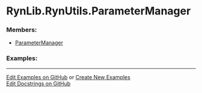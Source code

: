 # <a id="RynLib.RynUtils.ParameterManager">RynLib.RynUtils.ParameterManager</a>
    


### Members:

  - [ParameterManager](ParameterManager/ParameterManager.md)

### Examples:



___

[Edit Examples on GitHub](https://github.com/McCoyGroup/References/edit/gh-pages/Documentation/examples/RynLib/RynUtils/ParameterManager.md) or 
[Create New Examples](https://github.com/McCoyGroup/References/new/gh-pages/?filename=Documentation/examples/RynLib/RynUtils/ParameterManager.md) <br/>
[Edit Docstrings on GitHub](https://github.com/McCoyGroup/RynLib/edit/master/RynUtils/ParameterManager/__init__.py?message=Update%20Docs)